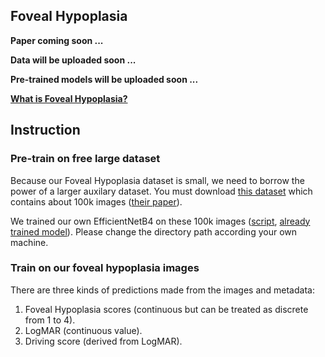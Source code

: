 ## Foveal Hypoplasia

**Paper coming soon ...**

**Data will be uploaded soon ...**

**Pre-trained models will be uploaded soon ...**

**[What is Foveal Hypoplasia?](https://en.wikipedia.org/wiki/Macular_hypoplasia)**


## Instruction 

### Pre-train on free large dataset

Because our Foveal Hypoplasia dataset is small, we need to borrow the power of a larger auxilary dataset. You must download [this dataset](https://data.mendeley.com/datasets/rscbjbr9sj/3) which contains about 100k images ([their paper](https://pubmed.ncbi.nlm.nih.gov/29474911/)).

We trained our own EfficientNetB4 on these 100k images ([script](https://github.com/datduong/ClassifyFovealHypoplasia/blob/5cffa3ea8694d25b89bde3dab07b04895cf0da65/Experiment/Scripts/train_100k_oct.sh), [already trained model]()). Please change the directory path according your own machine. 

### Train on our foveal hypoplasia images

There are three kinds of predictions made from the images and metadata: 
1. Foveal Hypoplasia scores (continuous but can be treated as discrete from 1 to 4). 
2. LogMAR (continuous value).
3. Driving score (derived from LogMAR). 



